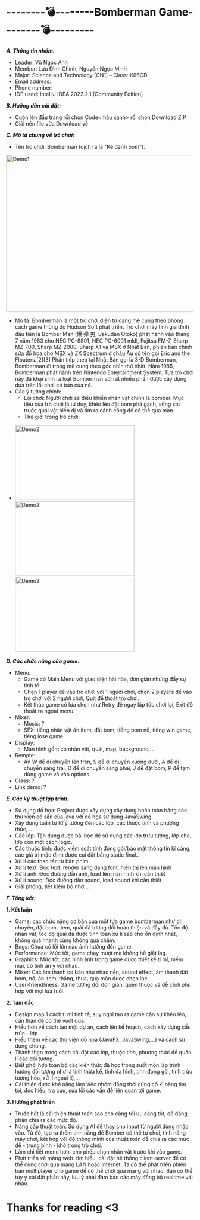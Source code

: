 # --------💣--------Bomberman Game--------💣---------

***A. Thông tin nhóm:***
  
  *	Leader: Vũ Ngọc Anh
  *	Member: Lưu Đình Chính, Nguyễn Ngọc Minh
  *	Major: Science and Technology (CN1) – Class: K66CD  
  *	Email address:  
  *	Phone number:   
  *	IDE used: IntelliJ IDEA 2022.2.1 (Community Edition)
  
***B. Hướng dẫn cài đặt:***

  * Cuộn lên đầu trang rồi chọn Code<màu xanh> rồi chọn Download ZIP
  * Giải nén file vừa Download về

***C. Mô tả chung về trò chơi:***

  * Tên trò chơi: Bomberman (dịch ra là "Kẻ đánh bom").
  <img width="600" height="420" alt="Demo1" src="https://cdn.mos.cms.futurecdn.net/JYEpAq3qWPggoYv26RPZh6-1200-80.jpg.webp">
   
  * Mô tả: Bomberman là một trò chơi điện tử dạng mê cung theo phong cách game thùng do Hudson Soft phát triển. Trò chơi máy tính gia đình đầu tiên là Bomber Man (爆 弾 男, Bakudan Otoko) phát hành vào tháng 7 năm 1983 cho NEC PC-8801, NEC PC-6001 mkII, Fujitsu FM-7, Sharp MZ-700, Sharp MZ-2000, Sharp X1 và MSX ở Nhật Bản, phiên bản chỉnh sửa đồ họa cho MSX và ZX Spectrum ở châu Âu có tên gọi Eric and the Floaters.[2][3] Phần tiếp theo tại Nhật Bản gọi là 3-D Bomberman, Bomberman đi trong mê cung theo góc nhìn thứ nhất. Năm 1985, Bomberman phát hành trên Nintendo Entertainment System. Tựa trò chơi này đã khai sinh ra loạt Bomberman với rất nhiều phần được xây dựng dựa trên lối chơi cơ bản của nó.
  * Các ý tưởng chính:
    - Lối chơi: Người chơi sẽ điều khiển nhân vật chính là bomber. Mục tiêu của trò chơi là tư duy, khéo léo đặt bom phá gạch, sống sót trước quái vật biến dị và tìm ra cánh cổng để có thể qua màn.
    - Thế giới trong trò chơi:
+ <img width="320" height="200" alt="Demo2" src="https://scontent.fhan3-5.fna.fbcdn.net/v/t1.15752-9/307049124_482167733854390_6864365271597411971_n.png?_nc_cat=110&ccb=1-7&_nc_sid=ae9488&_nc_ohc=_ntZZ0Sdbr4AX8CENDM&_nc_ht=scontent.fhan3-5.fna&oh=03_AdSvIVfF7vGo5j3pNGQE2I40A1mVIils0AWYV9E34NnEtw&oe=6378C31C"> <img width="320" height="200" alt="Demo2" src="https://scontent.fhan4-1.fna.fbcdn.net/v/t1.15752-9/308795421_1585669828517151_7116761746109580936_n.png?_nc_cat=105&ccb=1-7&_nc_sid=ae9488&_nc_ohc=s4NNaqGGFVQAX8wV-In&tn=uw8QEPdZBnAn93xR&_nc_ht=scontent.fhan4-1.fna&oh=03_AdQUL7ZJC_rRkSobyyl0S64jptoerfSWq1PQsDwgdv7V7w&oe=637AC880"> <img width="320" height="200" alt="Demo2" src="https://scontent.fhan3-5.fna.fbcdn.net/v/t1.15752-9/307049124_482167733854390_6864365271597411971_n.png?_nc_cat=110&ccb=1-7&_nc_sid=ae9488&_nc_ohc=_ntZZ0Sdbr4AX8CENDM&_nc_ht=scontent.fhan3-5.fna&oh=03_AdSvIVfF7vGo5j3pNGQE2I40A1mVIils0AWYV9E34NnEtw&oe=6378C31C">


***D. Các chức năng của game:***

  * Menu:
    - Game có Main Menu với giao diện hài hòa, đơn giản nhưng đầy sự tinh tế.
    - Chọn 1 player để vào trò chơi với 1 người chơi, chọn 2 players để vào trò chơi với 2 người chơi, Quit để thoát trò chơi.
    - Kết thúc game có lựa chọn như Retry để ngay lập tức chơi lại, Exit để thoát ra ngoài menu. 
  * Mixer:
    - Music: ?
    - SFX: tiếng nhân vật ăn item, đặt bom, tiếng bom nổ, tiếng win game, tiếng lose game.
  * Display:
    - Màn hình gồm có nhân vật, quái, map, background,...
  * Remote:
    - Ấn W để di chuyển lên trên, S để di chuyển xuống dưới, A để di chuyển sang trái, D để di chuyển sang phải, J để đặt bom, P để tạm dừng game và vào options.
  * Class:
    ?
  * Link demo: 
    ?

 ***E. Các kỹ thuật lập trình:***
 
  * Sử dụng đồ họa: Project được xây dựng xây dựng hoàn toàn bằng các thư viện có sẵn của java với đồ họa sử dụng JavaSwing.
  * Xây dựng tuần tự từ ý tưởng đến các lớp, các thuộc tính và phương thức,...
  * Các lớp: Tận dụng được bài học để sử dụng các lớp trừu tượng, lớp cha, lớp con một cách logic.
  * Các thuộc tính: được kiểm soát tính đóng gói/bảo mật thông tin kĩ càng, các giá trị mặc định được cài đặt bằng static final..
  * Xử lí các thao tác từ bàn phím <class KeyHandler>
  * Xử lí text: <class UI> Đọc text, render sang dạng font, hiển thị lên màn hình
  * Xử lí ảnh: Đọc đường dẫn ảnh, load lên màn hình khi cần thiết
  * Xử lí sound: Đọc đường dẫn sound, load sound khi cần thiết
  * Giải phóng, tiết kiệm bộ nhớ,...

***F. Tổng kết:***

  **1. Kết luận**
  * Game: các chức năng cơ bản của một tựa game bomberman như di chuyển, đặt bom, item, quái đã tương đối hoàn thiện và đầy đủ. Tốc độ nhân vật, tốc độ quái đã được tính toán xử lí sao cho ổn định nhất, không quá nhanh cũng không quá chậm.
  * Bugs: Chưa có lỗi lớn nào ảnh hưởng đến game.
  * Performance: Mức tốt, game chạy mượt mà không hề giật lag.
  * Graphics: Mức tốt, các hình ảnh trong game được thiết kế tỉ mỉ, mềm mại, có tính ăn ý với nhau.
  * Mixer: Các âm thanh cơ bản như nhạc nền, sound effect, âm thanh đặt bom, nổ, ăn item, thắng, thua, qua màn được chọn lọc.
  * User-friendliness: Game tương đối đơn giản, quen thuộc và dễ chơi phù hợp với mọi lứa tuổi.
  
  **2. Tâm đắc**
  * Design map 1 cách tỉ mỉ tinh tế, suy nghĩ tạo ra game cần sự khéo léo, cẩn thận để có thể vượt qua.
  * Hiểu hơn về cách tạo một dự án, cách lên kế hoạch, cách xây dựng cấu trúc - lớp.
  * Hiểu thêm về các thư viện đồ họa (JavaFX, JavaSwing,...) và cách sử dụng chúng.
  * Thành thạo trong cách cài đặt các lớp, thuộc tính, phương thức để quản lí các đối tượng.
  * Biết phối hợp toàn bộ các kiến thức đã học trong suốt môn lập trình hướng đối tượng như là tính thừa kế, tính đa hình, tính đóng gói, tính trừu tượng hóa, xử lí ngoại lệ,...
  * Cải thiện được khả năng làm việc nhóm đồng thời củng cố kĩ năng tìm tòi, đọc hiểu, tra cứu, sửa lỗi các vấn đề liên quan tới game.
  
  **3. Hướng phát triển**
  * Trước hết là cải thiện thuật toán sao cho càng tối ưu càng tốt, dễ dàng phân chia ra các mức độ.
  * Nâng cấp thuật toán: Sử dụng AI để thay cho input từ người dùng nhập vào. Từ đó, tạo ra thêm tính năng để Bomber có thể tự chơi, tính năng máy chơi, kết hợp với độ thông minh của thuật toán để chia ra các mức dễ - trung bình - khó trong trò chơi.
  * Làm chi tiết menu hơn, cho phép chọn nhân vật trước khi vào game.
  * Phát triển về mảng web: tìm hiểu, cài đặt hệ thống client-server để có thể cùng chơi qua mạng LAN hoặc Internet. Ta có thể phát triển phiên bản multiplayer cho game để có thể chơi qua mạng với nhau. Bạn có thể tùy ý cài đặt phần này, lưu ý phải đảm bảo các máy đồng bộ realtime với nhau.


# Thanks for reading <3
